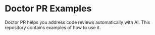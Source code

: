 # Doctor PR Examples

Doctor PR helps you address code reviews automatically with AI. This repository contains examples of how to use it.
